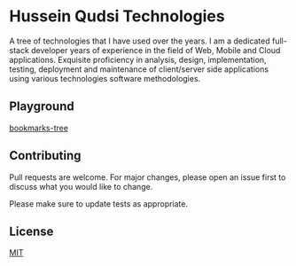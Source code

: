 # Hussein Qudsi Technologies
A tree of technologies that I have used over the years. I am a dedicated full-stack developer years of experience in the field of Web, Mobile and Cloud applications. Exquisite proficiency in analysis, design, implementation, testing, deployment and maintenance of client/server side applications using various technologies software methodologies. 

## Playground
[bookmarks-tree](https://bookmarks-tree.hussein8844.now.sh)

## Contributing
Pull requests are welcome. For major changes, please open an issue first to discuss what you would like to change.

Please make sure to update tests as appropriate.

## License
[MIT](https://choosealicense.com/licenses/mit/)
